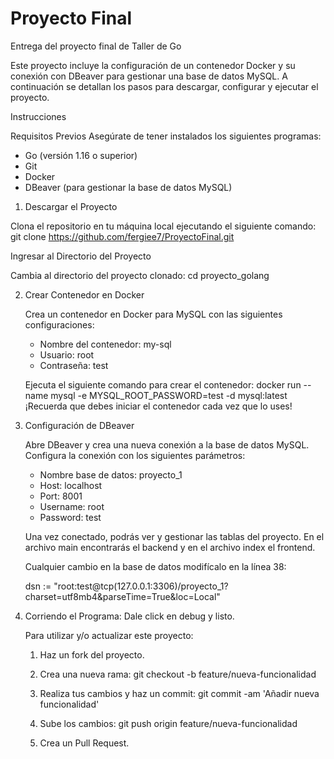 # Proyecto Final  
Entrega del proyecto final de Taller de Go

Este proyecto incluye la configuración de un contenedor Docker y su conexión con DBeaver para gestionar una base de datos MySQL. A continuación se detallan los pasos para descargar, configurar y ejecutar el proyecto.

Instrucciones

Requisitos Previos
Asegúrate de tener instalados los siguientes programas:
- Go (versión 1.16 o superior)
- Git
- Docker
- DBeaver (para gestionar la base de datos MySQL)

1. Descargar el Proyecto
   
  Clona el repositorio en tu máquina local ejecutando el siguiente comando:
git clone https://github.com/fergiee7/ProyectoFinal.git

Ingresar al Directorio del Proyecto
   
   Cambia al directorio del proyecto clonado:
   cd proyecto_golang

2. Crear Contenedor en Docker
   
   Crea un contenedor en Docker para MySQL con las siguientes configuraciones:
   - Nombre del contenedor: my-sql
   - Usuario: root
   - Contraseña: test
   
   Ejecuta el siguiente comando para crear el contenedor:
   docker run --name mysql -e MYSQL_ROOT_PASSWORD=test -d mysql:latest
   ¡Recuerda que debes iniciar el contenedor cada vez que lo uses!

3. Configuración de DBeaver
   
   Abre DBeaver y crea una nueva conexión a la base de datos MySQL. Configura la conexión con los siguientes parámetros:
   - Nombre base de datos: proyecto_1
   - Host: localhost
   - Port: 8001
   - Username: root
   - Password: test
   
   Una vez conectado, podrás ver y gestionar las tablas del proyecto. En el archivo main encontrarás el backend y en el archivo index el frontend.

   Cualquier cambio en la base de datos modifícalo en la línea 38:
   
   dsn := "root:test@tcp(127.0.0.1:3306)/proyecto_1?charset=utf8mb4&parseTime=True&loc=Local"

4. Corriendo el Programa:
   Dale click en debug y listo.
   
   Para utilizar y/o actualizar este proyecto:
   1. Haz un fork del proyecto.
   2. Crea una nueva rama:
      git checkout -b feature/nueva-funcionalidad
   3. Realiza tus cambios y haz un commit:
      git commit -am 'Añadir nueva funcionalidad'
      
   5. Sube los cambios:
      git push origin feature/nueva-funcionalidad
      
   7. Crea un Pull Request.


   
